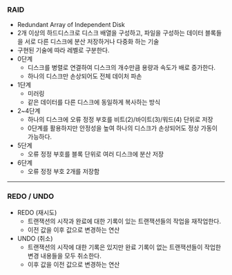 ### RAID 
- Redundant Array of Independent Disk
- 2개 이상의 하드디스크로 디스크 배열을 구성하고, 파일을 구성하는 데이터 블록들을 서로 다른 디스크에 분산 저장하거나 다중화 하는 기술 
- 구현된 기술에 따라 레벨로 구분한다.
- 0단계
  - 디스크를 병렬로 연결하여 디스크의 개수만큼 용량과 속도가 배로 증가한다.
  - 하나의 디스크만 손상되어도 전체 데이처 파손
- 1단계
  - 미러링
  - 같은 데이터를 다른 디스크에 동일하게 복사하는 방식 
- 2~4단계
  - 하나의 디스크에 오류 정정 부호를 비트(2)/바이트(3)/워드(4) 단위로 저장
  - 0단계를 활용하지만 안정성을 높여 하나의 디스크가 손상되어도 정상 가동이 가능하다.
- 5단계
  - 오류 정정 부호를 블록 단위로 여러 디스크에 분산 저장
- 6단계
  - 오류 정정 부호 2개를 저장함
---
### REDO / UNDO
- REDO (재시도)
  - 트랜잭션의 시작과 완료에 대한 기록이 있는 트랜잭션들의 작업을 재작업한다.
  - 이전 값을 이후 값으로 변경하는 연산
- UNDO (취소)
  - 트랜잭션의 시작에 대한 기록은 있지만 완료 기록이 없는 트랜잭션들이 작업한 변경 내용들을 모두 취소한다.
  - 이후 값을 이전 값으로 변경하는 연산 